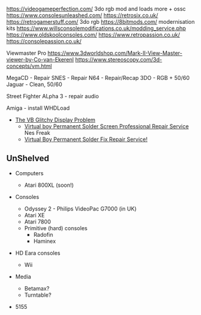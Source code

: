https://videogameperfection.com/
    3do rgb mod and loads more + ossc
https://www.consolesunleashed.com/
https://retrosix.co.uk/
https://retrogamerstuff.com/
    3do rgb
https://8bitmods.com/
    modernisation kits
https://www.willsconsolemodifications.co.uk/modding_service.php
https://www.oldskoolconsoles.com/
https://www.retropassion.co.uk/
https://consolepassion.co.uk/


Viewmaster Pro
https://www.3dworldshop.com/Mark-II-View-Master-viewer-by-Co-van-EkerenI
https://www.stereoscopy.com/3d-concepts/vm.html

MegaCD - Repair
SNES - Repair
N64 - Repair/Recap
3DO - RGB + 50/60
Jaguar - Clean, 50/60

Street Fighter ALpha 3 - repair audio

Amiga - install WHDLoad

* [The VB Glitchy Display Problem](https://www.virtual-boy.com/forums/t/the-vb-glitchy-display-problem/)
    * [Virtual boy Permanent Solder Screen Professional Repair Service](https://www.virtual-boy.com/forums/t/virtual-boy-permanent-solder-screen-professional-repair-service/#replies) Nes Freak
    * [Virtual Boy Permanent Solder Fix Repair Service!](https://www.videogamesage.com/forums/topic/1541-~-virtual-boy-permanent-solder-fix-repair-service-~/)


UnShelved
---------

* Computers
    * Atari 800XL (soon!)
* Consoles
    * Odyssey 2 - Philips VideoPac G7000 (in UK)
    * Atari XE
    * Atari 7800
    * Primitive (hard) consoles
        * Radofin
        * Haminex
* HD Eara consoles
    * Wii
* Media
    * Betamax?
    * Turntable?

* 5155
